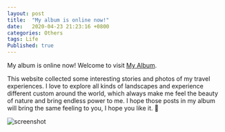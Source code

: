 ```yaml
---
layout: post
title:  "My album is online now!"
date:   2020-04-23 21:23:16 +0800
categories: Others
tags: Life
Published: true
---
```

My album is online now! Welcome to visit [My Album](https://rainbow-ux.github.io/traveler-blog.github.io/).<br>

This website collected some interesting stories and photos of my travel experiences. I love to explore all kinds of landscapes and experience different custom around the world, which always make me feel the beauty of nature and bring endless power to me. I hope those posts in my album will bring the same feeling to you, I hope you like it.  🙂  

![screenshot]({{site.cdn_baseurl}}/assets/image/others-album-screenshot.png)
